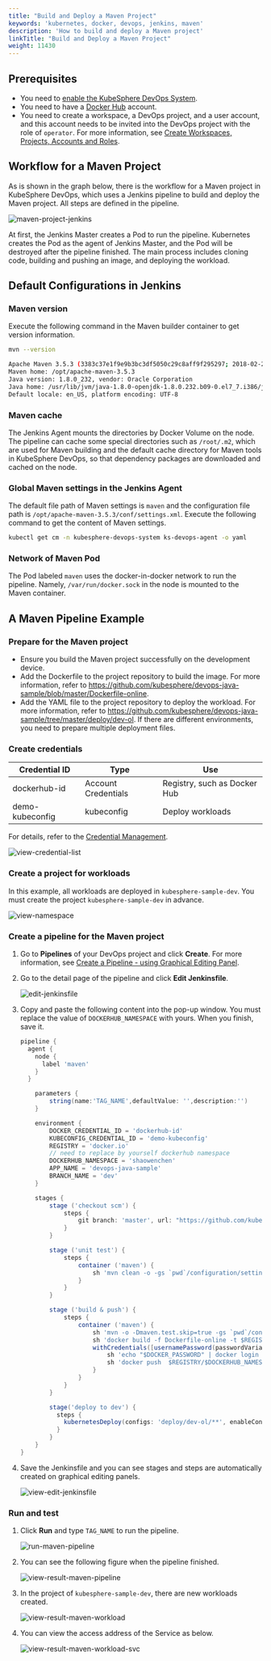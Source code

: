```yaml
---
title: "Build and Deploy a Maven Project"
keywords: 'kubernetes, docker, devops, jenkins, maven'
description: 'How to build and deploy a Maven project'
linkTitle: "Build and Deploy a Maven Project"
weight: 11430
---
```


## Prerequisites

- You need to [enable the KubeSphere DevOps System](../../../../docs/pluggable-components/devops/).
- You need to have a [Docker Hub](http://www.dockerhub.com/) account.
- You need to create a workspace, a DevOps project, and a user account, and this account needs to be invited into the DevOps project with the role of `operator`. For more information, see [Create Workspaces, Projects, Accounts and Roles](../../../quick-start/create-workspace-and-project/).

## Workflow for a Maven Project

As is shown in the graph below, there is the workflow for a Maven project in KubeSphere DevOps, which uses a Jenkins pipeline to build and deploy the Maven project. All steps are defined in the pipeline.

![maven-project-jenkins](/images/docs/devops-user-guide/examples/build-and-deploy-a-maven-project/maven-project-jenkins.png)

At first, the Jenkins Master creates a Pod to run the pipeline. Kubernetes creates the Pod as the agent of Jenkins Master, and the Pod will be destroyed after the pipeline finished. The main process includes cloning code, building and pushing an image, and deploying the workload.

## Default Configurations in Jenkins

### Maven version

Execute the following command in the Maven builder container to get version information.

```bash
mvn --version

Apache Maven 3.5.3 (3383c37e1f9e9b3bc3df5050c29c8aff9f295297; 2018-02-24T19:49:05Z)
Maven home: /opt/apache-maven-3.5.3
Java version: 1.8.0_232, vendor: Oracle Corporation
Java home: /usr/lib/jvm/java-1.8.0-openjdk-1.8.0.232.b09-0.el7_7.i386/jre
Default locale: en_US, platform encoding: UTF-8
```

### Maven cache

The Jenkins Agent mounts the directories by Docker Volume on the node. The pipeline can cache some special directories such as `/root/.m2`, which are used for Maven building and the default cache directory for Maven tools in KubeSphere DevOps, so that dependency packages are downloaded and cached on the node.

### Global Maven settings in the Jenkins Agent

The default file path of Maven settings is `maven` and the configuration file path is `/opt/apache-maven-3.5.3/conf/settings.xml`. Execute the following command to get the content of Maven settings.

```bash
kubectl get cm -n kubesphere-devops-system ks-devops-agent -o yaml
```

### Network of Maven Pod

The Pod labeled `maven` uses the docker-in-docker network to run the pipeline. Namely, `/var/run/docker.sock` in the node is mounted to the Maven container.

## A Maven Pipeline Example

### Prepare for the Maven project

- Ensure you build the Maven project successfully on the development device.
- Add the Dockerfile to the project repository to build the image. For more information, refer to <https://github.com/kubesphere/devops-java-sample/blob/master/Dockerfile-online>.
- Add the YAML file to the project repository to deploy the workload. For more information, refer to <https://github.com/kubesphere/devops-java-sample/tree/master/deploy/dev-ol>. If there are different environments, you need to prepare multiple deployment files.

### Create credentials

| Credential ID   | Type                | Use                          |
| --------------- | ------------------- | ---------------------------- |
| dockerhub-id    | Account Credentials | Registry, such as Docker Hub |
| demo-kubeconfig | kubeconfig          | Deploy workloads             |

For details, refer to the [Credential Management](../../how-to-use/credential-management/).

![view-credential-list](/images/docs/devops-user-guide/examples/build-and-deploy-a-maven-project/view-credential-list.png)

### Create a project for workloads

In this example, all workloads are deployed in `kubesphere-sample-dev`. You must create the project `kubesphere-sample-dev` in advance.

![view-namespace](/images/docs/devops-user-guide/examples/build-and-deploy-a-maven-project/view-namespace.png)

### Create a pipeline for the Maven project

1. Go to **Pipelines** of your DevOps project and click **Create**. For more information, see [Create a Pipeline - using Graphical Editing Panel](../../how-to-use/create-a-pipeline-using-graphical-editing-panel).

2. Go to the detail page of the pipeline and click **Edit Jenkinsfile**.

   ![edit-jenkinsfile](/images/docs/devops-user-guide/examples/build-and-deploy-a-maven-project/edit-jenkinsfile.png)

3. Copy and paste the following content into the pop-up window. You must replace the value of `DOCKERHUB_NAMESPACE` with yours. When you finish, save it.

   ```groovy
   pipeline {
     agent {
       node {
         label 'maven'
       }
     }
   
       parameters {
           string(name:'TAG_NAME',defaultValue: '',description:'')
       }
   
       environment {
           DOCKER_CREDENTIAL_ID = 'dockerhub-id'
           KUBECONFIG_CREDENTIAL_ID = 'demo-kubeconfig'
           REGISTRY = 'docker.io'
           // need to replace by yourself dockerhub namespace
           DOCKERHUB_NAMESPACE = 'shaowenchen'
           APP_NAME = 'devops-java-sample'
           BRANCH_NAME = 'dev'
       }
   
       stages {
           stage ('checkout scm') {
               steps {
                   git branch: 'master', url: "https://github.com/kubesphere/devops-java-sample.git"
               }
           }
   
           stage ('unit test') {
               steps {
                   container ('maven') {
                       sh 'mvn clean -o -gs `pwd`/configuration/settings.xml test'
                   }
               }
           }
   
           stage ('build & push') {
               steps {
                   container ('maven') {
                       sh 'mvn -o -Dmaven.test.skip=true -gs `pwd`/configuration/settings.xml clean package'
                       sh 'docker build -f Dockerfile-online -t $REGISTRY/$DOCKERHUB_NAMESPACE/$APP_NAME:SNAPSHOT-$BRANCH_NAME-$BUILD_NUMBER .'
                       withCredentials([usernamePassword(passwordVariable : 'DOCKER_PASSWORD' ,usernameVariable : 'DOCKER_USERNAME' ,credentialsId : "$DOCKER_CREDENTIAL_ID" ,)]) {
                           sh 'echo "$DOCKER_PASSWORD" | docker login $REGISTRY -u "$DOCKER_USERNAME" --password-stdin'
                           sh 'docker push  $REGISTRY/$DOCKERHUB_NAMESPACE/$APP_NAME:SNAPSHOT-$BRANCH_NAME-$BUILD_NUMBER'
                       }
                   }
               }
           }
   
           stage('deploy to dev') {
             steps {
               kubernetesDeploy(configs: 'deploy/dev-ol/**', enableConfigSubstitution: true, kubeconfigId: "$KUBECONFIG_CREDENTIAL_ID")
             }
           }
       }
   }
   ```

4. Save the Jenkinsfile and you can see stages and steps are automatically created on graphical editing panels.

   ![view-edit-jenkinsfile](/images/docs/devops-user-guide/examples/build-and-deploy-a-maven-project/view-edit-jenkinsfile.png)

### Run and test

1. Click **Run** and type `TAG_NAME` to run the pipeline.

   ![run-maven-pipeline](/images/docs/devops-user-guide/examples/build-and-deploy-a-maven-project/run-maven-pipeline.png)

2. You can see the following figure when the pipeline finished.

   ![view-result-maven-pipeline](/images/docs/devops-user-guide/examples/build-and-deploy-a-maven-project/view-result-maven-pipeline.png)

3. In the project of `kubesphere-sample-dev`, there are new workloads created.

   ![view-result-maven-workload](/images/docs/devops-user-guide/examples/build-and-deploy-a-maven-project/view-result-maven-workload.png)

4. You can view the access address of the Service as below.

   ![view-result-maven-workload-svc](/images/docs/devops-user-guide/examples/build-and-deploy-a-maven-project/view-result-maven-workload-svc.png)
